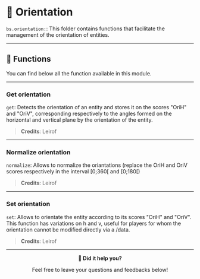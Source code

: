 # 🧭 Orientation

`bs.orientation:`: This folder contains functions that facilitate
the management of the orientation of entities.

---

## 🔧 Functions

You can find below all the function available in this module.

---

### Get orientation

`get`: Detects the orientation of an entity and stores it on the
scores "OriH" and "OriV", corresponding respectively to the angles
formed on the horizontal and vertical plane by the orientation of the
entity.

> **Credits**: Leirof

---

### Normalize orientation

`normalize`: Allows to normalize the oriantations (replace the OriH
and OriV scores respectively in the interval [0;360[ and [0;180[)

> **Credits**: Leirof

---

### Set orientation

`set`: Allows to orientate the entity according to its scores "OriH"
and "OriV". This function has variations on h and v, useful for players
for whom the orientation cannot be modified directly via a /data.

> **Credits**: Leirof

---

<div align=center>

**💬 Did it help you?**

Feel free to leave your questions and feedbacks below!

</div>

<script src="https://giscus.app/client.js"
        data-repo="Gunivers/Glibs"
        data-repo-id="R_kgDOHQjqYg"
        data-category="Documentation"
        data-category-id="DIC_kwDOHQjqYs4CUQpy"
        data-mapping="title"
        data-strict="0"
        data-reactions-enabled="1"
        data-emit-metadata="0"
        data-input-position="bottom"
        data-theme="light"
        data-lang="fr"
        data-loading="lazy"
        crossorigin="anonymous"
        async>
</script>